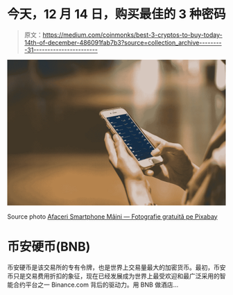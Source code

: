 # 今天，12 月 14 日，购买最佳的 3 种密码

> 原文：<https://medium.com/coinmonks/best-3-cryptos-to-buy-today-14th-of-december-486091fab7b3?source=collection_archive---------31----------------------->

![](img/beec783090f0a03197fb1c519c479466.png)

Source photo [Afaceri Smartphone Mâini — Fotografie gratuită pe Pixabay](https://pixabay.com/ro/photos/afaceri-smartphone-m%c3%a2ini-tehnologie-7304257/)

# 币安硬币(BNB)

币安硬币是该交易所的专有令牌，也是世界上交易量最大的加密货币。最初，币安币只是交易费用折扣的象征，现在已经发展成为世界上最受欢迎和最广泛采用的智能合约平台之一 Binance.com 背后的驱动力。用 BNB 做酒店…